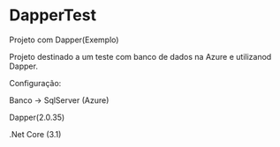 # DapperTest
Projeto com Dapper(Exemplo)

Projeto destinado a um teste com banco de dados na Azure e utilizanod Dapper.

Configuração:

Banco -> SqlServer (Azure)

Dapper(2.0.35)

.Net Core (3.1)

